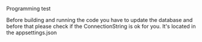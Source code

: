 Programming test

Before building and running the code you have to update the database 
and before that please check if the ConnectionString is ok for you. It's located in the appsettings.json
